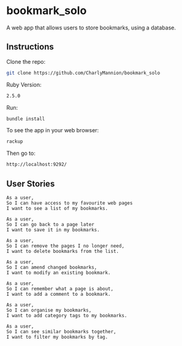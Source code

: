 # bookmark_solo
A web app that allows users to store bookmarks, using a database.

## Instructions

Clone the repo:
```sh
git clone https://github.com/CharlyMannion/bookmark_solo
```

Ruby Version:
```sh
2.5.0
```

Run:
```sh
bundle install
```

To see the app in your web browser:
```sh
rackup
```

Then go to:
```sh
http://localhost:9292/
```

## User Stories
```
As a user,
So I can have access to my favourite web pages
I want to see a list of my bookmarks.

As a user,
So I can go back to a page later
I want to save it in my bookmarks.

As a user,
So I can remove the pages I no longer need,
I want to delete bookmarks from the list.

As a user,
So I can amend changed bookmarks,
I want to modify an existing bookmark.

As a user,
So I can remember what a page is about,
I want to add a comment to a bookmark.

As a user,
So I can organise my bookmarks,
I want to add category tags to my bookmarks.

As a user,
So I can see similar bookmarks together,
I want to filter my bookmarks by tag.
```
